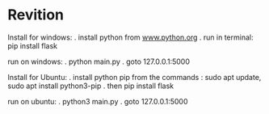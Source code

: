 # Revition
Install for windows:
. install python from www.python.org
. run in terminal: pip install flask

run on windows:
. python main.py
. goto 127.0.0.1:5000

Install for Ubuntu:
. install python pip from the commands : sudo apt update, sudo apt install python3-pip
. then pip install flask

run on ubuntu:
. python3 main.py
. goto 127.0.0.1:5000
